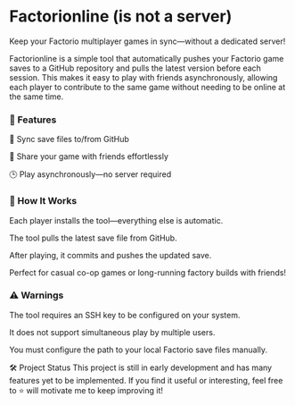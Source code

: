 # Factorionline (is not a server)
Keep your Factorio multiplayer games in sync—without a dedicated server!

Factorionline is a simple tool that automatically pushes your Factorio game saves to a GitHub repository and pulls the latest version before each session. This makes it easy to play with friends asynchronously, allowing each player to contribute to the same game without needing to be online at the same time.

### 🔧 Features
📂 Sync save files to/from GitHub

🤝 Share your game with friends effortlessly

🕒 Play asynchronously—no server required

### 🚀 How It Works
Each player installs the tool—everything else is automatic.

The tool pulls the latest save file from GitHub.

After playing, it commits and pushes the updated save.

Perfect for casual co-op games or long-running factory builds with friends!

### ⚠️ Warnings
The tool requires an SSH key to be configured on your system.

It does not support simultaneous play by multiple users.

You must configure the path to your local Factorio save files manually.

🛠️ Project Status
This project is still in early development and has many features yet to be implemented.
If you find it useful or interesting, feel free to ⭐️ will motivate me to keep improving it!
